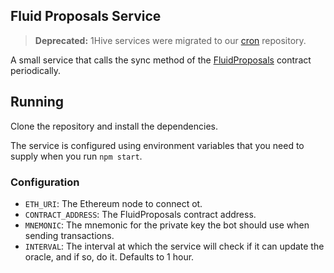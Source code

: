 ## Fluid Proposals Service

> **Deprecated:** 1Hive services were migrated to our [cron](https://github.com/1Hive/cron) repository.

A small service that calls the sync method of the [FluidProposals](https://github.com/BlossomLabs/fluid-proposals) contract periodically.

## Running

Clone the repository and install the dependencies.

The service is configured using environment variables that you need to supply when you run `npm start`.

### Configuration

- `ETH_URI`: The Ethereum node to connect ot.
- `CONTRACT_ADDRESS`: The FluidProposals contract address.
- `MNEMONIC`: The mnemonic for the private key the bot should use when sending transactions.
- `INTERVAL`: The interval at which the service will check if it can update the oracle, and if so, do it. Defaults to 1 hour.
